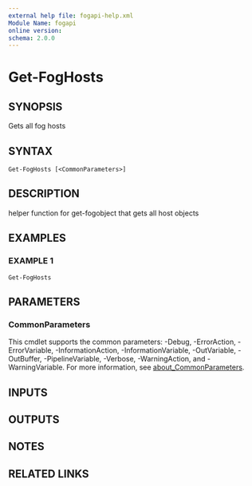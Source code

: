 ```yaml
---
external help file: fogapi-help.xml
Module Name: fogapi
online version:
schema: 2.0.0
---
```


# Get-FogHosts

## SYNOPSIS
Gets all fog hosts

## SYNTAX

```
Get-FogHosts [<CommonParameters>]
```

## DESCRIPTION
helper function for get-fogobject that gets all host objects

## EXAMPLES

### EXAMPLE 1
```
Get-FogHosts
```

## PARAMETERS

### CommonParameters
This cmdlet supports the common parameters: -Debug, -ErrorAction, -ErrorVariable, -InformationAction, -InformationVariable, -OutVariable, -OutBuffer, -PipelineVariable, -Verbose, -WarningAction, and -WarningVariable. For more information, see [about_CommonParameters](http://go.microsoft.com/fwlink/?LinkID=113216).

## INPUTS

## OUTPUTS

## NOTES

## RELATED LINKS
